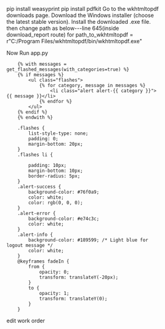 pip install weasyprint
pip install pdfkit
Go to the wkhtmltopdf downloads page.
Download the Windows installer (choose the latest stable version).
Install the downloaded .exe file.
then change path as below---line 645(inside download_report route) for
path_to_wkhtmltopdf = r"C:/Program Files/wkhtmltopdf/bin/wkhtmltopdf.exe"

Now Run app.py

 <!-- Flash Messages -->
        {% with messages = get_flashed_messages(with_categories=true) %}
        {% if messages %}
            <ul class="flashes">
                {% for category, message in messages %}
                    <li class="alert alert-{{ category }}">{{ message }}</li>
                {% endfor %}
            </ul>
        {% endif %}
        {% endwith %}

    
 <script>
        // Automatically hide flash messages after 3 seconds
        window.onload = function() {
            setTimeout(function() {
                const flashMessages = document.querySelectorAll('.flashes li');
                flashMessages.forEach(message => {
                    message.style.transition = "opacity 0.5s ease-out";
                    message.style.opacity = 0;
                    setTimeout(() => message.remove(), 500);
                });
            }, 3000);
        };
    </script>

        .flashes {
            list-style-type: none;
            padding: 0;
            margin-bottom: 20px;
        }
        .flashes li {
            
            padding: 10px;
            margin-bottom: 10px;
            border-radius: 5px;
        }
        .alert-success {
            background-color: #76f0a9;
            color: white;
            color: rgb(0, 0, 0);
        }
        .alert-error {
            background-color: #e74c3c;
            color: white;
        }
        .alert-info {
            background-color: #189599; /* Light blue for logout message */
            color: white;
        }
        @keyframes fadeIn {
            from {
                opacity: 0;
                transform: translateY(-20px);
            }
            to {
                opacity: 1;
                transform: translateY(0);
            }
        }


edit work order
<!DOCTYPE html>
<html lang="en">
<head>
    <meta charset="UTF-8">
    <meta name="viewport" content="width=device-width, initial-scale=1.0">
    <title>Edit Work Order</title>
    <style>
        /* Reset defaults */
        * {
            margin: 0;
            padding: 0;
            box-sizing: border-box;
        }

        /* Body styling */
        body {
            font-family: 'Arial', sans-serif;
            background: linear-gradient(135deg, #bfd8df, #99adcc); /* Light gradient background */
            margin: 0;
            padding: 0;
        }

        /* Navbar styling */
        .navbar {
            background-color: #004080; /* Deep blue */
            display: flex;
            align-items: center;
            padding: 10px 20px;
            box-shadow: 0 4px 8px rgba(0, 0, 0, 0.2); /* Subtle shadow for elevation */
        }

        .navbar a {
            color: #fff;
            padding: 12px 20px;
            text-decoration: none;
            font-size: 1rem;
            font-weight: bold;
            margin-right: 15px;
            border-radius: 5px;
            transition: background-color 0.3s ease, color 0.3s ease;
        }

        .navbar a:hover {
            background-color: #ffd700; /* Gold for hover */
            color: #004080;
        }

        .navbar a.active {
            background-color: #ffd700; /* Gold for active link */
            color: #004080;
            font-weight: bold;
        }

        /* Container for form */
        .container {
            width: 600px; /* Decrease width of the form container */
            margin: 80px auto 20px; /* Space for the navbar and center alignment */
            padding: 20px;
            background: rgba(255, 255, 255, 0.9); /* Semi-transparent background */
            border-radius: 15px;
            box-shadow: 0 15px 30px rgba(0, 0, 0, 0.1);
        }

        h1 {
            font-size: 2.2rem; /* Slightly smaller heading */
            color: #333;
            margin-bottom: 20px;
            font-weight: bold;
        }

        form {
            display: flex;
            flex-direction: column;
        }

        label {
            font-size: 1rem;
            margin-bottom: 8px;
            color: #333;
        }

        input, select, textarea, button {
            padding: 10px; /* Smaller padding for inputs */
            margin-bottom: 12px; /* Reduced space between inputs */
            border-radius: 5px;
            border: 1px solid #ccc;
            font-size: 1rem;
        }

        input:focus, select:focus, textarea:focus {
            border-color: #3498db;
            outline: none;
        }

        button {
            background-color: #3498db;
            color: white;
            font-weight: bold;
            cursor: pointer;
            transition: background-color 0.3s ease;
            padding: 10px;
        }

        button:hover {
            background-color: #2980b9;
        }

        /* Flash message styling */
        .flashes {
            list-style-type: none;
            padding: 0;
            margin-bottom: 20px;
        }

        .flashes li {
            padding: 10px;
            margin-bottom: 10px;
            border-radius: 5px;
        }

        .alert-success {
            background-color: #2ecc71;
            color: white;
        }

        .alert-error {
            background-color: #e74c3c;
            color: white;
        }

        .alert-info {
            background-color: #3498db;
            color: white;
        }
        /* Flash message styling */
        .flashes {
            list-style-type: none;
            padding: 0;
            margin-bottom: 20px;
        }

        .flashes li {
            padding: 10px;
            margin-bottom: 10px;
            border-radius: 5px;
            animation: fade-in 0.5s ease-in-out;
        }

        .alert-success {
            background-color: #2ecc71;
            color: white;
        }

        .alert-error {
            background-color: #e74c3c;
            color: white;
        }

        .alert-info {
            background-color: #3498db;
            color: white;
        }

        @keyframes fade-in {
            from {
                opacity: 0;
            }
            to {
                opacity: 1;
            }
        }
    </style>
     <script>
        // Automatically hide flash messages after 3 seconds
        window.onload = function() {
            setTimeout(function() {
                const flashMessages = document.querySelectorAll('.flashes li');
                flashMessages.forEach(message => {
                    message.style.transition = "opacity 0.5s ease-out";
                    message.style.opacity = 0;
                    setTimeout(() => message.remove(), 500);
                });
            }, 3000);
        };
    </script>

</head>
<body>

    <!-- Navbar -->
    <div class="navbar">
        <a href="/" >Home</a>
        <a href="/machines">Machines</a>
        <a href="/employees">Employees</a>
        <a href="/workorders" class="active">Work Orders</a>
    </div>

    <!-- Edit Work Order Form -->
    <div class="container">
        <h1>Edit Work Order</h1>

        <!-- Flash messages for success or error -->
{% with messages = get_flashed_messages(with_categories=true) %}
{% if messages %}
    <ul class="flashes">
        {% for category, message in messages %}
            <li class="alert alert-{{ category }}">{{ message }}</li>
        {% endfor %}
    </ul>
{% endif %}
{% endwith %}

   
        <!-- Form to edit work order -->
        <form action="/edit_workorder/{{ work_order[0] }}" method="POST">
            <label for="machine_id">Machine:</label>
            <input type="text" name="machine_id" id="machine_id" value="{{ work_order_machine_name }}" disabled>
            <input  name="machine_id" value="{{ work_order[1] }}">

            <label for="employee_id">Employee:</label>
            <input type="text" name="employee_id" id="employee_id" value="{{ work_order_employee_name }}" disabled>
            <input type="hidden" name="employee_id" value="{{ work_order[2] }}">

            <label for="work_order_date">Work Order Date:</label>
            <input type="date" name="work_order_date" id="work_order_date" value="{{ work_order[3] }}" required {% if work_order[6] == 'Completed' %}disabled{% endif %}>

            <label for="due_date">Due Date:</label>
            <input type="date" name="due_date" id="due_date" value="{{ work_order[4] }}" {% if work_order[6] == 'Completed' %}disabled{% endif %}>

            <label for="task_description">Task Description:</label>
            <textarea name="task_description" id="task_description" {% if work_order[6] == 'Completed' %}disabled{% endif %}>{{ work_order[5] }}</textarea>

            <label for="status">Status:</label>
            <select name="status" id="status" {% if work_order[6] == 'Completed' %}disabled{% endif %}>
                <option value="Pending" {% if work_order[6] == 'Pending' %}selected{% endif %}>Pending</option>
                <option value="Completed" {% if work_order[6] == 'Completed' %}selected{% endif %}>Completed</option>
            </select>

            <button type="submit" {% if work_order[6] == 'Completed' %}disabled{% endif %}>Save</button>
        </form>
    </div>

</body>
</html>


route

@app.route('/edit_workorder/<int:work_order_id>', methods=['GET', 'POST'])
def edit_workorder(work_order_id):
    if 'logged_in' not in session:
        flash('Please log in to edit a work order.', 'error')
        return redirect(url_for('login'))

    cursor = db.cursor()
    cursor.execute("SELECT * FROM work_orders WHERE work_order_id = %s", (work_order_id,))
    work_order = cursor.fetchone()

    if request.method == 'POST':
        work_order_date = request.form['work_order_date']
        due_date = request.form['due_date']
        task_description = request.form['task_description']
        status = request.form['status']
        machine_id = request.form['machine_id']
        employee_id = request.form['employee_id']

        try:
            cursor.execute(
                """
                UPDATE work_orders 
                SET work_order_date = %s, due_date = %s, task_description = %s, status = %s 
                WHERE work_order_id = %s
                """,
                (work_order_date, due_date, task_description, status, work_order_id)
            )
            db.commit()

            # Update machine and employee statuses if completed
            if status == 'Completed':
                cursor.execute("UPDATE machines SET status = 'Available' WHERE machine_id = %s", (machine_id,))
                db.commit()

            flash('Work order updated successfully!', 'success')
            return redirect('/workorders')

        except pymysql.Error as e:
            # Rollback the transaction and flash the error
            db.rollback()
            error_message = str(e.args[1])  # Extract the error message
            flash(f'Error: {error_message}', 'error')  # Flash error message
            return redirect(url_for('edit_workorder', work_order_id=work_order_id))  # Redirect to avoid form resubmission

    # Fetch available machines and employees
    cursor.execute("SELECT * FROM machines WHERE status = 'Available'")
    machines = cursor.fetchall()

    cursor.execute("""
    SELECT e.employee_id, e.name
    FROM employees e
    LEFT JOIN work_orders w ON e.employee_id = w.employee_id AND w.status = 'Pending'
    WHERE e.status = 'Active'
    GROUP BY e.employee_id
    HAVING COUNT(w.work_order_id) <= 3
    """)
    employees = cursor.fetchall()


    return render_template('edit_workorder.html', work_order=work_order, machines=machines, employees=employees)
